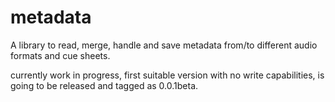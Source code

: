 # metadata
A  library to read, merge, handle and save metadata from/to different audio formats and cue sheets.

currently work in progress, first suitable version with no write capabilities, is going to be released and tagged as 0.0.1beta.

